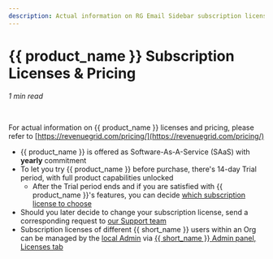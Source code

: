 ```yaml
---
description: Actual information on RG Email Sidebar subscription licenses & pricing
---
```

# {{ product_name }} Subscription Licenses & Pricing  
  

*1 min read*  

<!-- ShareThis BEGIN --> 
<div class="addthis_inline_share_toolbox"></div>
<!-- End ShareThis --> 

&nbsp;

For actual information on {{ product_name }} licenses and pricing, please refer to [https://revenuegrid.com/pricing/](https://revenuegrid.com/pricing/)

*   {{ product_name }} is offered as Software-As-A-Service (SAaS) with **yearly** commitment
*   To let you try {{ product_name }} before purchase, there's 14-day Trial period, with full product capabilities unlocked
    *   After the Trial period ends and if you are satisfied with {{ product_name }}'s features, you can decide [which subscription license to choose](https://revenuegrid.com/pricing/)
*   Should you later decide to change your subscription license, send a corresponding request to [our Support team](mailto:support@revenuegrid.com)
*   Subscription licenses of different {{ short_name }} users within an Org can be managed by the [local Admin](../How-to-Log-In-to-the-Admin-Panel/) via [{{ short_name }} Admin panel, Licenses tab](../Managing-Plans-for-the-Users/)



&#160;
 &#160;

